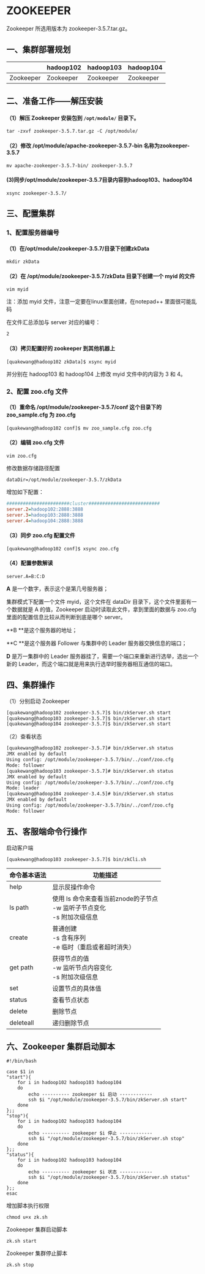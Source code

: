 # ZOOKEEPER

Zookeeper 所选用版本为 zookeeper-3.5.7.tar.gz。

## 一、集群部署规划

|           | hadoop102 | hadoop103 | hadoop104 |
| --------- | --------- | --------- | --------- |
| Zookeeper | Zookeeper | Zookeeper | Zookeeper |

## 二、准备工作——解压安装

#### （1）解压 Zookeeper 安装包到 `/opt/module/` 目录下。

`tar -zxvf zookeeper-3.5.7.tar.gz -C /opt/module/`

#### （2）修改 /opt/module/apache-zookeeper-3.5.7-bin 名称为zookeeper-3.5.7

`mv apache-zookeeper-3.5.7-bin/ zookeeper-3.5.7`

#### (3)同步/opt/module/zookeeper-3.5.7目录内容到hadoop103、hadoop104

`xsync zookeeper-3.5.7/`

## 三、配置集群

### 1、配置服务器编号

#### （1）在/opt/module/zookeeper-3.5.7/目录下创建zkData

`mkdir zkData`

#### （2）在 /opt/module/zookeeper-3.5.7/zkData 目录下创建一个 myid 的文件

`vim myid`

注：添加 myid 文件，注意一定要在linux里面创建，在notepad++ 里面很可能乱码

在文件汇总添加与 server 对应的编号：

`2`

#### （3）拷贝配置好的 zookeeper 到其他机器上

`[quakewang@hadoop102 zkData]$ xsync myid`

并分别在 hadoop103 和 hadoop104 上修改 myid 文件中的内容为 3 和 4。

### 2、配置 zoo.cfg 文件

#### （1）重命名 /opt/module/zookeeper-3.5.7/conf 这个目录下的 zoo_sample.cfg 为 zoo.cfg

`[quakewang@hadoop102 conf]$ mv zoo_sample.cfg zoo.cfg`

#### （2）编辑 zoo.cfg 文件

`vim zoo.cfg`

修改数据存储路径配置

`dataDir=/opt/module/zookeeper-3.5.7/zkData`

增加如下配置：

```cfg
#######################cluster##########################
server.2=hadoop102:2888:3888
server.3=hadoop103:2888:3888
server.4=hadoop104:2888:3888
```

#### （3）同步 zoo.cfg 配置文件

`[quakewang@hadoop102 conf]$ xsync zoo.cfg`

#### （4）配置参数解读

`server.A=B:C:D`

**A** 是一个数字，表示这个是第几号服务器；

集群模式下配置一个文件 myid，这个文件在 dataDir 目录下，这个文件里面有一个数据就是 A 的值，Zookeeper 启动时读取此文件，拿到里面的数据与 zoo.cfg 里面的配置信息比较从而判断到底是哪个 server。

**B **是这个服务器的地址；

**C **是这个服务器 Follower 与集群中的 Leader 服务器交换信息的端口；

**D** 是万一集群中的 Leader 服务器挂了，需要一个端口来重新进行选举，选出一个新的 Leader，而这个端口就是用来执行选举时服务器相互通信的端口。

## 四、集群操作

（1）分别启动 Zookeeper

```bash
[quakewang@hadoop102 zookeeper-3.5.7]$ bin/zkServer.sh start
[quakewang@hadoop103 zookeeper-3.5.7]$ bin/zkServer.sh start
[quakewang@hadoop104 zookeeper-3.5.7]$ bin/zkServer.sh start
```

（2）查看状态

```bash
[quakewang@hadoop102 zookeeper-3.5.7]# bin/zkServer.sh status
JMX enabled by default
Using config: /opt/module/zookeeper-3.5.7/bin/../conf/zoo.cfg
Mode: follower
[quakewang@hadoop103 zookeeper-3.5.7]# bin/zkServer.sh status
JMX enabled by default
Using config: /opt/module/zookeeper-3.5.7/bin/../conf/zoo.cfg
Mode: leader
[quakewang@hadoop104 zookeeper-3.4.5]# bin/zkServer.sh status
JMX enabled by default
Using config: /opt/module/zookeeper-3.5.7/bin/../conf/zoo.cfg
Mode: follower
```

## 五、客服端命令行操作

启动客户端

`[quakewang@hadoop103 zookeeper-3.5.7]$ bin/zkCli.sh`

| 命令基本语法 | 功能描述                                                     |
| ------------ | ------------------------------------------------------------ |
| help         | 显示㞋操作命令                                               |
| ls path      | 使用 ls 命令来查看当前znode的子节点<br />-w 监听子节点变化  <br />-s  附加次级信息 |
| create       | 普通创建<br />-s 含有序列<br />-e 临时（重启或者超时消失）   |
| get path     | 获得节点的值<br />-w 监听节点内容变化<br />-s 附加次级信息   |
| set          | 设置节点的具体值                                             |
| status       | 查看节点状态                                                 |
| delete       | 删除节点                                                     |
| deleteall    | 递归删除节点                                                 |

## 六、Zookeeper 集群启动脚本

```shell
#!/bin/bash

case $1 in
"start"){
	for i in hadoop102 hadoop103 hadoop104
	do
        echo ---------- zookeeper $i 启动 ------------
		ssh $i "/opt/module/zookeeper-3.5.7/bin/zkServer.sh start"
	done
};;
"stop"){
	for i in hadoop102 hadoop103 hadoop104
	do
        echo ---------- zookeeper $i 停止 ------------    
		ssh $i "/opt/module/zookeeper-3.5.7/bin/zkServer.sh stop"
	done
};;
"status"){
	for i in hadoop102 hadoop103 hadoop104
	do
        echo ---------- zookeeper $i 状态 ------------    
		ssh $i "/opt/module/zookeeper-3.5.7/bin/zkServer.sh status"
	done
};;
esac
```

增加脚本执行权限

`chmod u+x zk.sh`

Zookeeper 集群启动脚本

`zk.sh start`

Zookeeper 集群停止脚本

`zk.sh stop`